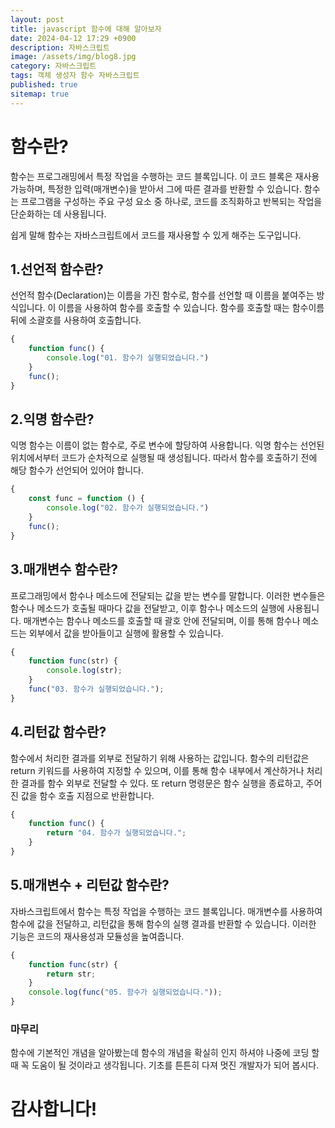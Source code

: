```yaml
---
layout: post
title: javascript 함수에 대해 알아보자
date: 2024-04-12 17:29 +0900
description: 자바스크립트
image: /assets/img/blog8.jpg
category: 자바스크립트
tags: 객체 생성자 함수 자바스크립트
published: true
sitemap: true
---
```


# 함수란?
함수는 프로그래밍에서 특정 작업을 수행하는 코드 블록입니다. 이 코드 블록은 재사용 가능하며, 특정한 입력(매개변수)을 받아서 그에 따른 결과를 반환할 수 있습니다. 함수는 프로그램을 구성하는 주요 구성 요소 중 하나로, 코드를 조직화하고 반복되는 작업을 단순화하는 데 사용됩니다.

쉽게 말해 함수는 자바스크립트에서 코드를 재사용할 수 있게 해주는 도구입니다. 

## 1.선언적 함수란?
선언적 함수(Declaration)는 이름을 가진 함수로, 함수를 선언할 때 이름을 붙여주는 방식입니다. 이 이름을 사용하여 함수를 호출할 수 있습니다. 함수를 호출할 때는 함수이름 뒤에 소괄호를 사용하여 호출합니다.
````javascript
{
    function func() {
        console.log("01. 함수가 실행되었습니다.")
    }
    func();
}
````
## 2.익명 함수란?
익명 함수는 이름이 없는 함수로, 주로 변수에 할당하여 사용합니다. 익명 함수는 선언된 위치에서부터 코드가 순차적으로 실행될 때 생성됩니다. 따라서 함수를 호출하기 전에 해당 함수가 선언되어 있어야 합니다. 
````javascript
{
    const func = function () {
        console.log("02. 함수가 실행되었습니다.")
    }
    func();
}
````
## 3.매개변수 함수란?
프로그래밍에서 함수나 메소드에 전달되는 값을 받는 변수를 말합니다. 이러한 변수들은 함수나 메소드가 호출될 때마다 값을 전달받고, 이후 함수나 메소드의 실행에 사용됩니다. 매개변수는 함수나 메소드를 호출할 때 괄호 안에 전달되며, 이를 통해 함수나 메소드는 외부에서 값을 받아들이고 실행에 활용할 수 있습니다.
````javascript
{
    function func(str) {
        console.log(str);
    }
    func("03. 함수가 실행되었습니다.");
}
````
## 4.리턴값 함수란?
함수에서 처리한 결과를 외부로 전달하기 위해 사용하는 값입니다. 함수의 리턴값은 return 키워드를 사용하여 지정할 수 있으며, 이를 통해 함수 내부에서 계산하거나 처리한 결과를 함수 외부로 전달할 수 있다. 또 return 명령문은 함수 실행을 종료하고, 주어진 값을 함수 호출 지점으로 반환합니다.
````javascript
{
    function func() {
        return "04. 함수가 실행되었습니다.";
    }
}
````
## 5.매개변수 + 리턴값 함수란?
자바스크립트에서 함수는 특정 작업을 수행하는 코드 블록입니다. 매개변수를 사용하여 함수에 값을 전달하고, 리턴값을 통해 함수의 실행 결과를 반환할 수 있습니다. 이러한 기능은 코드의 재사용성과 모듈성을 높여줍니다.
````javascript
{
    function func(str) {
        return str;
    }
    console.log(func("05. 함수가 실행되었습니다."));
}
````

### 마무리
함수에 기본적인 개념을 알아봤는데 함수의 개념을 확실히 인지 하셔야 나중에 코딩 할 때 꼭 도움이 될 것이라고 생각됩니다. 기초를 튼튼히 다져 멋진 개발자가 되어 봅시다.

# 감사합니다!

